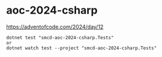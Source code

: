 # aoc-2024-csharp

https://adventofcode.com/2024/day/12
```
dotnet test "smcd-aoc-2024-csharp.Tests"
or
dotnet watch test --project "smcd-aoc-2024-csharp.Tests"
```
